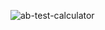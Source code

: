 ![ab-test-calculator](https://github.com/mahfuz-prog/wordpress/assets/62833292/d564c3b3-8f32-4b06-90e0-0d0e40eb4db1)
